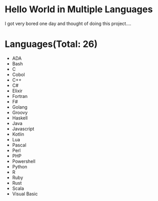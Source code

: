 # Hello World in Multiple Languages

I got very bored one day and thought of doing this project....

# Languages(Total: 26)

- ADA
- Bash
- C
- Cobol
- C++
- C#
- Elixir
- Fortran
- F#
- Golang
- Groovy
- Haskell
- Java
- Javascript
- Kotlin
- Lua
- Pascal
- Perl
- PHP
- Powershell
- Python
- R
- Ruby
- Rust
- Scala
- Visual Basic
